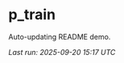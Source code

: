 # p_train

Auto-updating README demo.

<!--START_SECTION:status-->
_Last run: 2025-09-20 15:17 UTC_
<!--END_SECTION:status-->











































































































































































































































































































































































































































































































































































































































































































































